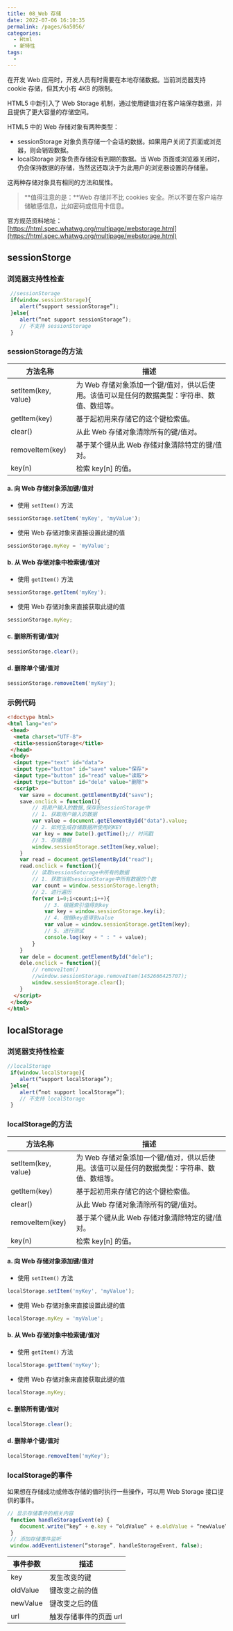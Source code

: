 ```yaml
---
title: 08_Web 存储
date: 2022-07-06 16:10:35
permalink: /pages/6a5056/
categories:
  - Html
  - 新特性
tags:
  - 
---
```

在开发 Web 应用时，开发人员有时需要在本地存储数据。当前浏览器支持 cookie 存储，但其大小有 4KB 的限制。

HTML5 中新引入了 Web Storage 机制，通过使用键值对在客户端保存数据，并且提供了更大容量的存储空间。

HTML5 中的 Web 存储对象有两种类型：

* sessionStorage 对象负责存储一个会话的数据。如果用户关闭了页面或浏览器，则会销毁数据。
* localStorage 对象负责存储没有到期的数据。当 Web 页面或浏览器关闭时，仍会保持数据的存储，当然这还取决于为此用户的浏览器设置的存储量。

这两种存储对象具有相同的方法和属性。

> **值得注意的是：**Web 存储并不比 cookies 安全。所以不要在客户端存储敏感信息，比如密码或信用卡信息。

官方规范资料地址：[https://html.spec.whatwg.org/multipage/webstorage.html](https://html.spec.whatwg.org/multipage/webstorage.html)

## sessionStorge

### 浏览器支持性检查

```javascript
 //sessionStorage 
 if(window.sessionStorage){ 
    alert(“support sessionStorage”); 
 }else{ 
    alert(“not support sessionStorage”); 
    // 不支持 sessionStorage 
 } 
```

### sessionStorage的方法

| 方法名称 | 描述 |
| ---- | --- |
| setItem(key, value) | 为 Web 存储对象添加一个键/值对，供以后使用。该值可以是任何的数据类型：字符串、数值、数组等。|
| getItem(key) | 基于起初用来存储它的这个键检索值。|
| clear() | 从此 Web 存储对象清除所有的键/值对。|
| removeItem(key) | 基于某个键从此 Web 存储对象清除特定的键/值对。|
| key(n) | 检索 key[n] 的值。|

#### a. 向 Web 存储对象添加键/值对

* 使用 `setItem()` 方法

```javascript
sessionStorage.setItem('myKey', 'myValue');
```

* 使用 Web 存储对象来直接设置此键的值

```javascript
sessionStorage.myKey = 'myValue';
```

#### b. 从 Web 存储对象中检索键/值对

* 使用 `getItem()` 方法

```javascript
sessionStorage.getItem('myKey');
```

* 使用 Web 存储对象来直接获取此键的值

```javascript
sessionStorage.myKey;
```

#### c. 删除所有键/值对

```javascript
sessionStorage.clear();
```

#### d. 删除单个键/值对

```javascript
sessionStorage.removeItem('myKey');
```

### 示例代码

```html
<!doctype html>
<html lang="en">
 <head>
  <meta charset="UTF-8">
  <title>sessionStorage</title>
 </head>
 <body>
  <input type="text" id="data">
  <input type="button" id="save" value="保存">
  <input type="button" id="read" value="读取">
  <input type="button" id="dele" value="删除">
  <script>
	var save = document.getElementById("save");
	save.onclick = function(){
		// 将用户输入的数据,保存到sessionStorage中
		// 1. 获取用户输入的数据
		var value = document.getElementById("data").value;
		// 2. 如何生成存储数据所使用的KEY
		var key = new Date().getTime();// 时间戳
		// 3. 存储数据
		window.sessionStorage.setItem(key,value);
	}
	var read = document.getElementById("read");
	read.onclick = function(){
		// 读取sessionSotorage中所有的数据
		// 1. 获取当前sessionStorage中所有数据的个数
		var count = window.sessionStorage.length;
		// 2. 进行遍历
		for(var i=0;i<count;i++){
			// 3. 根据索引值得到key
			var key = window.sessionStorage.key(i);
			// 4. 根据key值得到value
			var value = window.sessionStorage.getItem(key);
			// 5. 进行测试
			console.log(key + " : " + value);
		}
	}
	var dele = document.getElementById("dele");
	dele.onclick = function(){
		// removeItem()
		//window.sessionStorage.removeItem(1452666425707);
		window.sessionStorage.clear();
	}
  </script>
 </body>
</html>
```

## localStorage

### 浏览器支持性检查

```javascript
//localStorage 
 if(window.localStorage){ 
    alert(“support localStorage”); 
 }else{ 
    alert(“not support localStorage”); 
    // 不支持 localStorage 
 }
```

### localStorage的方法

| 方法名称 | 描述 |
| ---- | --- |
| setItem(key, value) | 为 Web 存储对象添加一个键/值对，供以后使用。该值可以是任何的数据类型：字符串、数值、数组等。|
| getItem(key) | 基于起初用来存储它的这个键检索值。|
| clear() | 从此 Web 存储对象清除所有的键/值对。|
| removeItem(key) | 基于某个键从此 Web 存储对象清除特定的键/值对。|
| key(n) | 检索 key[n] 的值。|

#### a. 向 Web 存储对象添加键/值对

* 使用 `setItem()` 方法

```javascript
localStorage.setItem('myKey', 'myValue');
```

* 使用 Web 存储对象来直接设置此键的值

```javascript
localStorage.myKey = 'myValue';
```

#### b. 从 Web 存储对象中检索键/值对

* 使用 `getItem()` 方法

```javascript
localStorage.getItem('myKey');
```

* 使用 Web 存储对象来直接获取此键的值

```javascript
localStorage.myKey;
```

#### c. 删除所有键/值对

```javascript
localStorage.clear();
```

#### d. 删除单个键/值对

```javascript
localStorage.removeItem('myKey');
```

### localStorage的事件

如果想在存储成功或修改存储的值时执行一些操作，可以用 Web Storage 接口提供的事件。

```javascript
// 显示存储事件的相关内容
 function handleStorageEvent(e) { 
    document.write(“key” + e.key + “oldValue” + e.oldValue + “newValue” + e.newValue); 
 } 
 // 添加存储事件监听
 window.addEventListener(“storage”, handleStorageEvent, false);
```

| 事件参数 | 描述 |
| --- | --- |
| key | 发生改变的键 |
| oldValue | 键改变之前的值 |
| newValue | 键改变之后的值 |
| url | 触发存储事件的页面 url |
